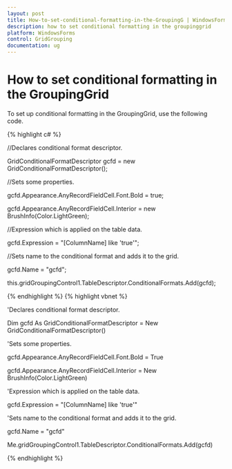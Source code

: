```yaml
---
layout: post
title: How-to-set-conditional-formatting-in-the-GroupingG | WindowsForms | Syncfusion
description: how to set conditional formatting in the groupinggrid
platform: WindowsForms
control: GridGrouping
documentation: ug
---
```


# How to set conditional formatting in the GroupingGrid

To set up conditional formatting in the GroupingGrid, use the following code.

{% highlight c# %}



//Declares conditional format descriptor.

GridConditionalFormatDescriptor gcfd = new GridConditionalFormatDescriptor();



//Sets some properties.

gcfd.Appearance.AnyRecordFieldCell.Font.Bold = true;

gcfd.Appearance.AnyRecordFieldCell.Interior = new BrushInfo(Color.LightGreen);



//Expression which is applied on the table data.

gcfd.Expression = "[ColumnName] like \'true\'";



//Sets name to the conditional format and adds it to the grid.

gcfd.Name = "gcfd";

this.gridGroupingControl1.TableDescriptor.ConditionalFormats.Add(gcfd);


{% endhighlight %}
{% highlight vbnet %}



'Declares conditional format descriptor.

Dim gcfd As GridConditionalFormatDescriptor = New GridConditionalFormatDescriptor()



'Sets some properties.

gcfd.Appearance.AnyRecordFieldCell.Font.Bold = True

gcfd.Appearance.AnyRecordFieldCell.Interior = New BrushInfo(Color.LightGreen)



'Expression which is applied on the table data.

gcfd.Expression = "[ColumnName] like 'true'"



'Sets name to the conditional format and adds it to the grid.

gcfd.Name = "gcfd"

Me.gridGroupingControl1.TableDescriptor.ConditionalFormats.Add(gcfd)

{% endhighlight %}

